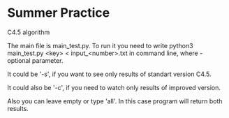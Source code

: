 # Summer Practice
C4.5 algorithm

The main file is main_test.py. To run it you need to write python3 main_test.py \<key> < input_\<number>.txt in command line,
where <key> - optional parameter. 

It could be '-s', if you want to see only results of standart version C4.5. 

It could also be '-c', if you need to watch only results of improved version.

Also you can leave <key> empty or type 'all'. In this case program will return both results.
